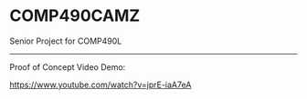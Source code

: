 # COMP490CAMZ
Senior Project for COMP490L

----------------------------------
Proof of Concept Video Demo:

https://www.youtube.com/watch?v=jprE-iaA7eA
